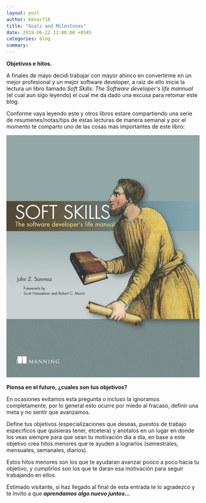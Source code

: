 ```yaml
---
layout: post
author: Kenar716
title: "Goals and Milestones"
date: 2019-06-22 12:00:00 +0545
categories: blog
summary:
---
```

**Objetivos e hitos.**

A finales de mayo decidi trabajar con mayor ahinco en convertirme en un mejor profesional y un mejor software developer, a raiz de ello inicie la lectura un libro llamado *Soft Skills: The Software developer's life mannual* (el cual aun sigo leyendo) el cual me da dado una excusa para retomar este blog.

Conforme vaya leyendo este y otros libros estare compartiendo una serie de resumenes/notas/tips de estas lecturas de manera semanal y por el momento te comparto uno de las cosas mas importantes de este libro:

![Soft Skills: The Software developer's life mannual - John Z. Sonmez](/assets\images\posts\2019-06-22-milestones\soft-skills-sonmez.jpg)

**Piensa en el futuro, ¿cuales son tus objetivos?**

En ocasiones evitamos esta pregunta o incluso la ignoramos completamente, por lo general esto ocurre por miedo al fracaso, definir una meta y no sentir que avanzamos.

Define tus objetivos (especializaciones que deseas, puestos de trabajo especificos que quisieras tener, etcetera) y anotalos en un lugar en donde los veas siempre para que sean tu motivación dia a dia, en base a este objetivo crea hitos menores que te ayuden a lograrlos (semestrales, mensuales, semanales, diarios).

Estos hitos menores son los que te ayudaran avanzar pooco a poco hacia tu objetivo, y cumplirlos son los que te daran esa motivación para seguir trabajando en ellos.

Estimado visitante, si haz llegado al final de esta entrada te lo agradezco y te invito a que _**aprendamos algo nuevo juntos...**_